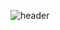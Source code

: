 ![header](https://capsule-render.vercel.app/api?type=slice&color=auto&height=200&section=header&text=Juho&desc=docs%20for%explain&fontSize=60&rotate=14&fontAlignY=25&fontAlign=75&descAlignY=43&descAlign=80&&animation=twinkling)



 
